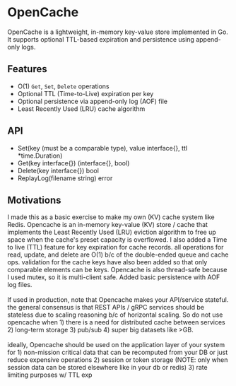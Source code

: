 # OpenCache

OpenCache is a lightweight, in-memory key-value store implemented in Go. It supports optional TTL-based expiration and persistence using append-only logs.

## Features

- O(1) `Get`, `Set`, `Delete` operations
- Optional TTL (Time-to-Live) expiration per key
- Optional persistence via append-only log (AOF) file
- Least Recently Used (LRU) cache algorithm

## API
- Set(key (must be a comparable type), value interface{}, ttl *time.Duration)
- Get(key interface{}) (interface{}, bool)
- Delete(key interface{}) bool
- ReplayLog(filename string) error

## Motivations
I made this as a basic exercise to make my own (KV) cache system like Redis. Opencache is an in-memory key-value (KV) store / cache that implements the Least Recently Used (LRU) eviction algorithm to free up space when the cache's preset capacity is overflowed. I also added a Time to live (TTL) feature for key expiration for cache records. all operations for read, update, and delete are O(1) b/c of the double-ended queue and cache ops. validation for the cache keys have also been added so that only comparable elements can be keys. Opencache is also thread-safe because I used mutex, so it is multi-client safe. Added basic persistence with AOF log files.
<br>
<br>
If used in production, note that Opencache makes your API/service stateful. the general consensus is that REST APIs / gRPC services should be stateless due to scaling reasoning b/c of horizontal scaling. So do not use opencache when 1) there is a need for distributed cache between services 2) long-term storage 3) pub/sub 4) super big datasets like >GB.
<br>
<br>
ideally, Opencache should be used on the application layer of your system for 1) non-mission critical data that can be recomputed from your DB or just reduce expensive operations 2) session or token storage (NOTE: only when session data can be stored elsewhere like in your db or redis) 3) rate limiting purposes w/ TTL exp
